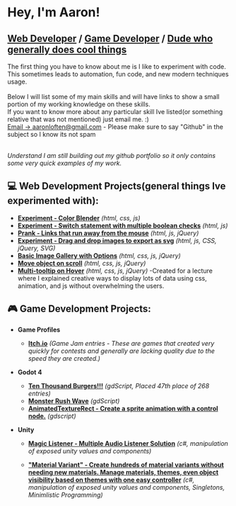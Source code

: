 # Hey, I'm Aaron!
## [Web Developer](https://github.com/ALoften) / [Game Developer](https://github.com/ALoften) / [Dude who generally does cool things](https://github.com/ALoften)

The first thing you have to know about me is I like to experiment with code. This sometimes leads to automation, fun code, and new modern techniques usage.
<br><br>
Below I will list some of my main skills and will have links to show a small portion of my working knowledge on these skills.
<br>
If you want to know more about any particular skill Ive listed(or something relative that was not mentioned) just email me. :)
<br>
[Email -> aaronloften@gmail.com](mailto:aaronloften@gmail.com) - Please make sure to say "Github" in the subject so I know its not spam

<br>
<i>
  Understand I am still building out my github portfolio so it only contains some very quick examples of my work.
  
</i>

## 💻 Web Development Projects(general things Ive experimented with):

- **[Experiment - Color Blender](https://github.com/ALoften/Color-Blender/tree/main)** *(html, css, js)*
- **[Experiment - Switch statement with multiple boolean checks](https://github.com/ALoften/Js-switch-with-multiple-boolean-checks)** *(html, js)*
- **[Prank - Links that run away from the mouse](https://github.com/ALoften/Prank-Link-Runner)** *(html, js, jQuery)*
- **[Experiment - Drag and drop images to export as svg](https://github.com/ALoften/drag-and-drop-svg-creator)** *(html, js, CSS, jQuery, SVG)*
- **[Basic Image Gallery with Options](https://github.com/ALoften/slide-it-gallery)** *(html, css, js, jQuery)*
- **[Move object on scroll](https://jsfiddle.net/x_sus/m6cg9jtL/5/)** *(html, css, js, jQuery)*
- **[Multi-tooltip on Hover](https://jsfiddle.net/x_sus/ozh1u873/)** *(html, css, js, jQuery)* -Created for a lecture where I explained creative ways to display lots of data using css, animation, and js without overwhelming the users.

<!--

- **[Flex-It Display Framework](https://github.com/ALoften)** *(html, css)*
  - **[Flex-It Library](https://github.com/ALoften)** *(html, css)*
  - **[BONUS: Flex-It Page Builder](https://github.com/ALoften)** *(html, css, js)*
- **[Drag and drop image creator](https://github.com/ALoften)** *(html, css, js, svg/jpg/png)*
  - **[Version with deadzone overlay](https://github.com/ALoften)** *(html, css, js, jQuery)*)*
- **[Expandable columns on hover](https://github.com/ALoften)** *(html, css)*
-->

## 🎮 Game Development Projects:


- **Game Profiles**
  - **[Itch.io](https://x-sus.itch.io/)** *(Game Jam entries - These are games that created very quickly for contests and generally are lacking quality due to the speed they are created.)*

- **Godot 4**
  - **[Ten Thousand Burgers!!!](https://x-sus.itch.io/ten-thousand-burgers)** *(gdScript, Placed 47th place of 268 entries)*
  - **[Monster Rush Wave](https://x-sus.itch.io/monster-rush-wave)** *(gdScript)*
  - **[AnimatedTextureRect - Create a sprite animation with a control node.](https://github.com/ALoften/Godot_AnimatedTextureRect)** *(gdscript)*

- **Unity**
  - **[Magic Listener - Multiple Audio Listener Solution](https://assetstore.unity.com/packages/tools/audio/magic-listener-multiple-audio-listener-solution-210472)** *(c#, manipulation of exposed unity values and components)*

  - **["Material Variant" - Create hundreds of material variants without needing new materials. Manage materials, themes, even object visibility based on themes with one easy controller](https://assetstore.unity.com/packages/tools/level-design/material-variant-dynamic-visual-customization-238059)** *(c#, manipulation of exposed unity values and components, Singletons, Minimlistic Programming)*
 
    
<!--
## 😎😎😎 Cool Stuff:

- **RaspberryPi Stuff**
  - Will fill out later =p
  
- **Automated Development**
  - Will fill out later =p
  
- **AI**
  - Will fill out later =p

-->
